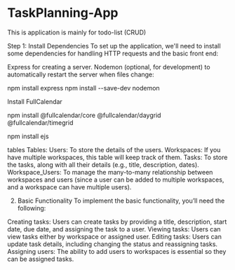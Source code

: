 # TaskPlanning-App
This is application is mainly for todo-list (CRUD) 

Step 1: Install Dependencies
To set up the application, we'll need to install some dependencies for handling HTTP requests and the basic front end:

Express for creating a server.
Nodemon (optional, for development) to automatically restart the server when files change:


npm install express
npm install --save-dev nodemon

Install FullCalendar

npm install @fullcalendar/core @fullcalendar/daygrid @fullcalendar/timegrid

npm install ejs

tables 
Tables:
Users: To store the details of the users.
Workspaces: If you have multiple workspaces, this table will keep track of them.
Tasks: To store the tasks, along with all their details (e.g., title, description, dates).
Workspace_Users: To manage the many-to-many relationship between workspaces and users (since a user can be added to multiple workspaces, and a workspace can have multiple users).


2. Basic Functionality
To implement the basic functionality, you’ll need the following:

Creating tasks: Users can create tasks by providing a title, description, start date, due date, and assigning the task to a user.
Viewing tasks: Users can view tasks either by workspace or assigned user.
Editing tasks: Users can update task details, including changing the status and reassigning tasks.
Assigning users: The ability to add users to workspaces is essential so they can be assigned tasks.
